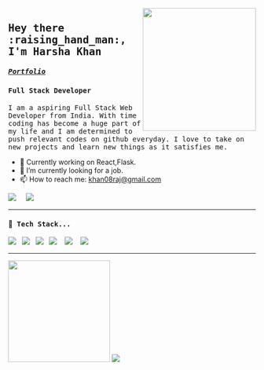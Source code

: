 
<img src ="https://media.giphy.com/media/M9gbBd9nbDrOTu1Mqx/giphy.gif" align="right" width="230" height="250" />
<h2><samp><strong>Hey there :raising_hand_man:,	I'm Harsha Khan </strong></samp></h2> 
<h5 ><samp><a href="https://practical-swirles-f1ae0d.netlify.app/">Portfolio</a></samp></h5>
<h4 ><samp>Full Stack Developer</samp></h4>
<p ><samp>
I am a aspiring Full Stack Web Developer from India. With time coding has become a huge part of my life and I am determined to push relevant codes on github everyday. I love to take on new projects and learn new things as it satisfies me.
</samp></p>

- 🔭 Currently working on React,Flask.
- 🌱 I’m currently looking for a job.
- 📫 How to reach me: khan08raj@gmail.com

<p>
 <a href="https://www.hackerrank.com/harshakhan08"><img src="https://img.shields.io/badge/hackerrank-%23339933.svg?&style=for-the-badge&logo=hackerrank&logoColor=white" /></a>&nbsp;&nbsp;&nbsp;&nbsp;
  <a href="https://www.linkedin.com/in/harsha-khan-1a448218a/"><img src="https://img.shields.io/badge/linkedin-%230077B5.svg?&style=for-the-badge&logo=linkedin&logoColor=white" /></a>&nbsp;&nbsp;&nbsp;&nbsp;
</p>
 <hr>
<h4> 🔭<samp> Tech Stack...</samp></h4>
<p >
 <img src="https://img.shields.io/badge/html5%20-%23e34f26.svg?&style=for-the-badge&logo=html5&logoColor=white" />&nbsp;&nbsp;
 <img src="https://img.shields.io/badge/css3%20-%231572B6.svg?&style=for-the-badge&logo=css3&logoColor=white" />&nbsp;&nbsp;
 <img src="https://img.shields.io/badge/javascript%20-%23F7DF1.svg?&style=for-the-badge&logo=javascript&logoColor=white" />&nbsp;&nbsp;
 <img src="https://img.shields.io/badge/react%20-%2361DAFB.svg?&style=for-the-badge&logo=react&logoColor=white" />&nbsp;&nbsp;&nbsp;
 <img src="https://img.shields.io/badge/react%20redux%20-%23c21325.svg?&style=for-the-badge&logo=redux&logoColor=white" />&nbsp;&nbsp;&nbsp;
 <img src="https://img.shields.io/badge/mysql%20-%23db7023.svg?&style=for-the-badge&logo=mysql&logoColor=white" />&nbsp;&nbsp;&nbsp;

</p>
<hr>


<p align='left'>
  <img src="https://github-readme-stats.vercel.app/api?username=harshakhan&theme=tokyonight&show_icons=true&count_private=true" height="207px" />
  <img src="https://github-readme-stats.vercel.app/api/top-langs/?username=harshakhan&theme=tokyonight"/>
</P>
